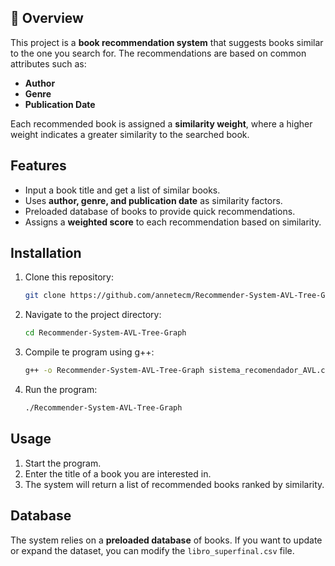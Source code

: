 ## 📖 Overview
This project is a **book recommendation system** that suggests books similar to the one you search for. The recommendations are based on common attributes such as:
- **Author**
- **Genre**
- **Publication Date**

Each recommended book is assigned a **similarity weight**, where a higher weight indicates a greater similarity to the searched book.

##  Features
- Input a book title and get a list of similar books.
- Uses **author, genre, and publication date** as similarity factors.
- Preloaded database of books to provide quick recommendations.
- Assigns a **weighted score** to each recommendation based on similarity.

##  Installation
1. Clone this repository:
   ```sh
   git clone https://github.com/annetecm/Recommender-System-AVL-Tree-Graph.git
2. Navigate to the project directory:
   ```sh
   cd Recommender-System-AVL-Tree-Graph
3. Compile te program using g++:
   ```sh
   g++ -o Recommender-System-AVL-Tree-Graph sistema_recomendador_AVL.cpp
4. Run the program:
   ```sh
   ./Recommender-System-AVL-Tree-Graph

##  Usage
1. Start the program.
2. Enter the title of a book you are interested in.
3. The system will return a list of recommended books ranked by similarity.

##  Database
The system relies on a **preloaded database** of books. If you want to update or expand the dataset, you can modify the `libro_superfinal.csv` file.
